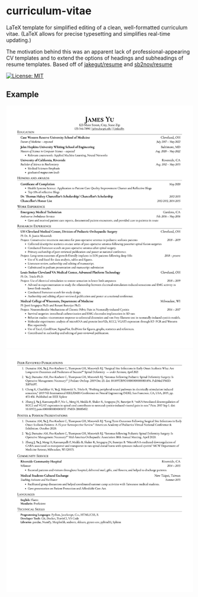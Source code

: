 # curriculum-vitae
LaTeX template for simplified editing of a clean, well-formatted curriculum vitae. (LaTeX allows for precise typesetting and simplifies real-time updating.) 

The motivation behind this was an apparent lack of professional-appearing CV templates and to extend the options of headings and subheadings of resume templates. 
Based off of [jakegut/resume](https://github.com/jakegut/resume) and [sb2nov/resume](https://github.com/sb2nov/resume)

[![License: MIT](https://img.shields.io/badge/License-MIT-blue.svg)](https://opensource.org/licenses/MIT)

## Example

![cv_image1](CV1.png)
![cv_image2](CV2.png)
